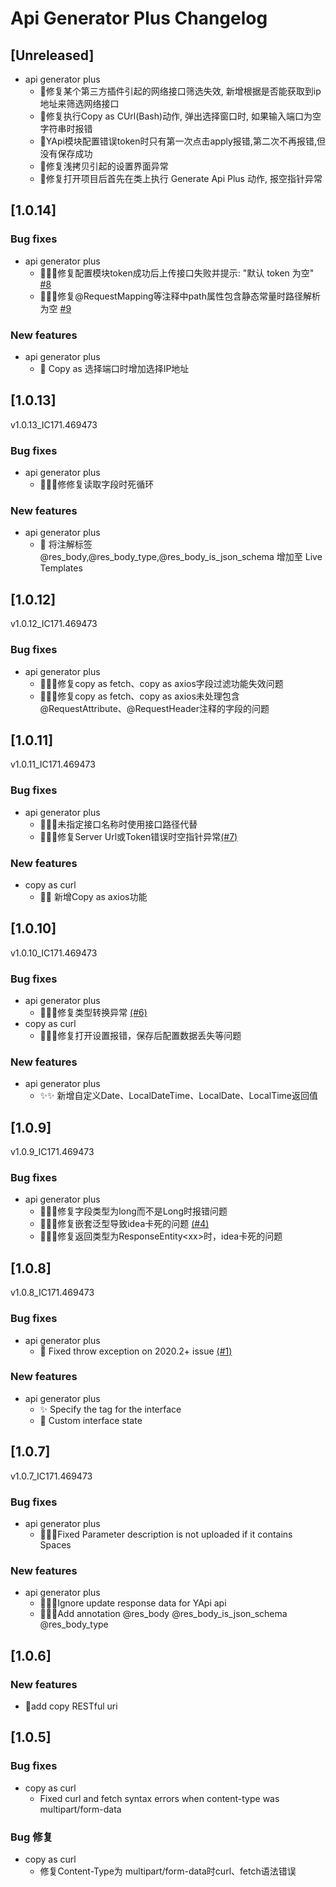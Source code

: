 <!-- Keep a Changelog guide -> https://keepachangelog.com -->

# Api Generator Plus Changelog

## [Unreleased]
- api generator plus
  - 🎉修复某个第三方插件引起的网络接口筛选失效, 新增根据是否能获取到ip地址来筛选网络接口
  - 🎉修复执行Copy as CUrl(Bash)动作, 弹出选择窗口时, 如果输入端口为空字符串时报错
  - 🎉YApi模块配置错误token时只有第一次点击apply报错,第二次不再报错,但没有保存成功
  - 🎉修复浅拷贝引起的设置界面异常
  - 🎉修复打开项目后首先在类上执行 Generate Api Plus 动作, 报空指针异常

## [1.0.14]

### Bug fixes
- api generator plus
    - 🎉🎉🎉修复配置模块token成功后上传接口失败并提示: "默认 token 为空" [#8](https://github.com/buyili/api-generator-plus/issues/8)
    - 🎉🎉🎉修复@RequestMapping等注释中path属性包含静态常量时路径解析为空 [#9](https://github.com/buyili/api-generator-plus/issues/9)
### New features
- api generator plus
    - 🎉 Copy as 选择端口时增加选择IP地址

## [1.0.13]
v1.0.13_IC171.469473

### Bug fixes
- api generator plus
    - 🎉🎉🎉修修复读取字段时死循环
### New features
- api generator plus
    - 🎉 将注解标签 @res_body,@res_body_type,@res_body_is_json_schema 增加至 Live Templates

## [1.0.12]
v1.0.12_IC171.469473

### Bug fixes
- api generator plus
    - 🎉🎉🎉修复copy as fetch、copy as axios字段过滤功能失效问题
    - 🎉🎉🎉修复copy as fetch、copy as axios未处理包含@RequestAttribute、@RequestHeader注释的字段的问题


## [1.0.11]
v1.0.11_IC171.469473

### Bug fixes
- api generator plus
    - 🎉🎉🎉未指定接口名称时使用接口路径代替
    - 🎉🎉🎉修复Server Url或Token错误时空指针异常[(#7)](https://github.com/buyili/api-generator-plus/issues/7)
### New features
- copy as curl
    - 🎉🎉 新增Copy as axios功能

## [1.0.10]
v1.0.10_IC171.469473

### Bug fixes
- api generator plus
    - 🎉🎉🎉修复类型转换异常 <a href="https://github.com/buyili/api-generator-plus/issues/6">(#6)</a>
- copy as curl
    - 🎉🎉🎉修复打开设置报错，保存后配置数据丢失等问题
### New features
- api generator plus
    - ✨✨ 新增自定义Date、LocalDateTime、LocalDate、LocalTime返回值


## [1.0.9]
v1.0.9_IC171.469473

### Bug fixes
- api generator plus
    - 🎉🎉🎉修复字段类型为long而不是Long时报错问题
    - 🎉🎉🎉修复嵌套泛型导致idea卡死的问题 <a href="https://github.com/buyili/api-generator-plus/issues/4">(#4)</a>
    - 🎉🎉🎉修复返回类型为ResponseEntity&lt;xx&gt;时，idea卡死的问题


## [1.0.8]
v1.0.8_IC171.469473

### Bug fixes
- api generator plus
    - 🎉 Fixed throw exception on 2020.2+ issue [(#1)](https://github.com/buyili/api-generator-plus/issues/1)
### New features
- api generator plus
    - ✨ Specify the tag for the interface
    - 🎉 Custom interface state


## [1.0.7]
v1.0.7_IC171.469473

### Bug fixes
- api generator plus
    - 🎉🎉🎉Fixed Parameter description is not uploaded if it contains Spaces

### New features

- api generator plus
    - 🎉🎉🎉Ignore update response data for YApi api
    - 🎉🎉🎉Add annotation @res_body @res_body_is_json_schema @res_body_type



## [1.0.6]
### New features
- 🎉add copy RESTful uri



## [1.0.5]
### Bug fixes
- copy as curl
    - Fixed curl and fetch syntax errors when content-type was multipart/form-data
### Bug 修复
- copy as curl
    - 修复Content-Type为 multipart/form-data时curl、fetch语法错误

